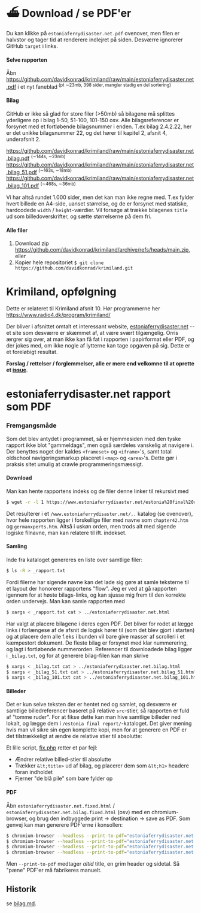 # :ferry:  Download / se PDF'er 
Du kan klikke på `estoniaferrydisaster.net.pdf` ovenover, men filen er halvstor og tager tid at renderere indlejret på siden.  Desværre ignorerer GitHub  `target` i links. 

#### Selve rapporten
Åbn https://github.com/davidkonrad/krimiland/raw/main/estoniaferrydisaster.net.pdf i et nyt faneblad<sup> (pt ∼23mb, 398 sider, mangler stadig en del sortering)</sup>

#### Bilag
GitHub er ikke så glad for store filer (>50mb) så bilagene må splittes yderligere op i bilag 1-50, 51-100, 101-150 osv.  Alle bilagsreferencer er forsynet med et fortløbende bilagsnummer i enden. T.ex bilag 2.4.2.22, her er det unikke bilagsnummer 22, og det hører til kapitel 2, afsnit 4, underafsnit 2.

https://github.com/davidkonrad/krimiland/raw/main/estoniaferrydisaster.net.bilag.pdf <sup>(∼144s, ∼23mb)</sup>
https://github.com/davidkonrad/krimiland/raw/main/estoniaferrydisaster.net.bilag_51.pdf <sup>(∼163s, ∼18mb)</sup>
https://github.com/davidkonrad/krimiland/raw/main/estoniaferrydisaster.net.bilag_101.pdf <sup>(∼468s, ∼36mb)</sup>

Vi har altså rundet 1.000 sider, men det kan man ikke regne med. T.ex fylder hvert billede en A4-side, uanset størrelse, og de er forsynet med statiske, hardcodede  `width` / `height`-værdier. Vil forsøge at trække bilagenes `title` ud som billedoverskrifter, og sætte størrelserne på dem fri.

#### Alle filer
1. Download zip https://github.com/davidkonrad/krimiland/archive/refs/heads/main.zip, eller
2. Kopier hele repositoriet `$ git clone https://github.com/davidkonrad/krimiland.git`

# Krimiland, opfølgning
Dette er relateret til Krimiland afsnit 10. Hør programmerne her https://www.radio4.dk/program/krimiland/

Der bliver i afsnittet omtalt et interessant website, [estoniaferrydisaster.net](https:/www.estoniaferrydisaster.net)
 -- et site som desværre er skæmmet af, at være svært tilgængelig. Orris ærgrer sig over, at man ikke kan få fat i rapporten i papirformat eller PDF, og der jokes med, om ikke nogle af lytterne kan tage opgaven på sig.  Dette er et foreløbigt resultat. 

**Forslag / rettelser / forglemmelser, alle er mere end velkomne til at oprette et [issue](https://github.com/davidkonrad/krimiland/issues)**. 

# estoniaferrydisaster.net rapport som PDF

### Fremgangsmåde

Som det blev antydet i programmet, så er hjemmesiden med den tyske rapport ikke blot "gammeldags", men også særdeles vanskelig at navigere i. Der benyttes noget der kaldes `<frameset>` og `<iframe>`'s, samt total oldschool navigeringsmarkup placeret i `<map>` og `<area>`'s. Dette gør i praksis sitet umulig at crawle programmeringsmæssigt.


#### Download
Man kan hente rapportens indeks og de filer denne linker til rekursivt med 

```bash
$ wget -r -l 1 https://www.estoniaferrydisaster.net/estonia%20final%20report/Contents.htm
```

Det resulterer i et `/www.estoniaferrydisaster.net/..` katalog (se ovenover), hvor hele rapporten ligger i forskellige filer med navne som `chapter42.htm` og `germanxperts.htm`. Altså i uskøn orden, men trods alt med sigende logiske filnavne, man kan relatere til ift. indekset.

#### Samling
Inde fra kataloget genereres en liste over samtlige filer:

```bash
$ ls -R > _rapport.txt
```

Fordi filerne har sigende navne kan det lade sig gøre at samle teksterne til et layout der honorerer rapportens "flow". Jeg er ved at gå rapporten igennem for at høste bilags-links, og kan sjusse mig frem til den korrekte orden undervejs.  Man kan samle rapporten med

```bash
$ xargs < _rapport.txt cat > ../estoniaferrydisaster.net.html
```
Har valgt at placere bilagene i deres egen PDF.  Det bliver for rodet at lægge links i forlængese af de afsnit de logisk hører til (som det blev gjort i starten) og at placere dem alle f.eks i bunden vil bare give masser af scrolleri i et kæmpestort dokument. De fleste bilag er forsynet med klar nummerering, og lagt i fortløbende  nummerorden. Referencer til downloadede bilag ligger i `_bilag.txt`, og for at generere bilag-filen kan man skrive 

```bash
$ xargs < _bilag.txt cat > ../estoniaferrydisaster.net.bilag.html
$ xargs < _bilag_51.txt cat > ../estoniaferrydisaster.net.bilag_51.html
$ xargs < _bilag_101.txt cat > ../estoniaferrydisaster.net.bilag_101.html
```

#### Billeder
Det er kun selve teksten der er hentet ned og samlet, og desværre er samtlige billedreferencer baseret på relative `src`-stier, så rapporten er fuld af "tomme ruder".  For at fikse dette kan man hive samtlige billeder ned lokalt, og lægge dem i `/estonia final report/`-kataloget. Det giver mening hvis man vil sikre sin egen komplette kopi, men for at generere en PDF er det tilstrækkeligt at ændre de relative stier til absolutte:

Et lille script, [fix.php](fix.php) retter et par fejl:

* Ændrer relative billed-stier til absolutte
* Trækker `&lt;title>` ud af bilag, og placerer dem som `&lt;h1>` headere foran indholdet
* Fjerner "de blå pile" som bare fylder op

#### PDF
Åbn `estoniaferrydisaster.net.fixed.html` / `estoniaferrydisaster.net.bilag.fixed.html` (osv) med en chromium-browser, og brug den indbyggede print -> destination -> save as PDF.  Som genvej kan man generere PDF'erne i konsollen:

```bash
$ chromium-browser --headless --print-to-pdf="estoniaferrydisaster.net.pdf" www.estoniaferrydisaster.net/estoniaferrydisaster.net.fixed.html
$ chromium-browser --headless --print-to-pdf="estoniaferrydisaster.net.bilag.pdf" www.estoniaferrydisaster.net/estoniaferrydisaster.net.bilag.fixed.html
$ chromium-browser --headless --print-to-pdf="estoniaferrydisaster.net.bilag_51.pdf" www.estoniaferrydisaster.net/estoniaferrydisaster.net.bilag_51.fixed.html
$ chromium-browser --headless --print-to-pdf="estoniaferrydisaster.net.bilag_101.pdf" www.estoniaferrydisaster.net/estoniaferrydisaster.net.bilag_101.fixed.html
```
Men `--print-to-pdf` medtager *altid* title, en grim header og sidetal. Så "pæne" PDF'er må fabrikeres manuelt.

## Historik
se [bilag.md](bilag.md).
